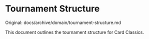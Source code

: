 # Tournament Structure

Original: docs/archive/domain/tournament-structure.md

This document outlines the tournament structure for Card Classics.
